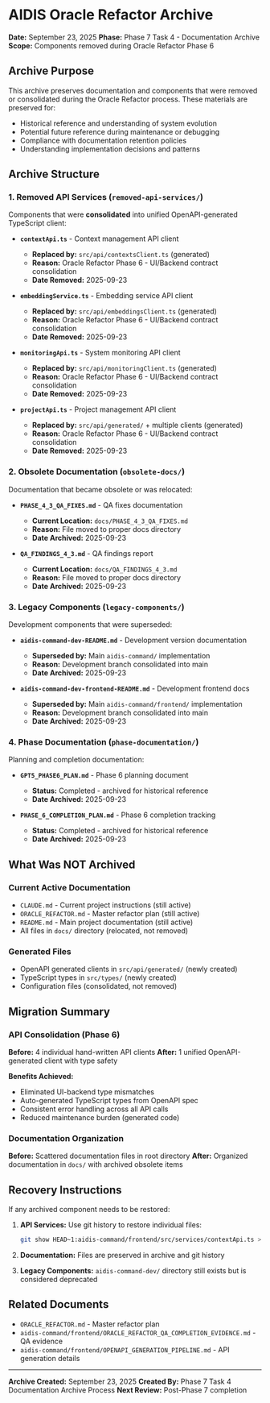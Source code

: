 # AIDIS Oracle Refactor Archive
**Date:** September 23, 2025
**Phase:** Phase 7 Task 4 - Documentation Archive
**Scope:** Components removed during Oracle Refactor Phase 6

## Archive Purpose

This archive preserves documentation and components that were removed or consolidated during the Oracle Refactor process. These materials are preserved for:

- Historical reference and understanding of system evolution
- Potential future reference during maintenance or debugging
- Compliance with documentation retention policies
- Understanding implementation decisions and patterns

## Archive Structure

### 1. Removed API Services (`removed-api-services/`)

Components that were **consolidated** into unified OpenAPI-generated TypeScript client:

- **`contextApi.ts`** - Context management API client
  - **Replaced by:** `src/api/contextsClient.ts` (generated)
  - **Reason:** Oracle Refactor Phase 6 - UI/Backend contract consolidation
  - **Date Removed:** 2025-09-23

- **`embeddingService.ts`** - Embedding service API client
  - **Replaced by:** `src/api/embeddingsClient.ts` (generated)
  - **Reason:** Oracle Refactor Phase 6 - UI/Backend contract consolidation
  - **Date Removed:** 2025-09-23

- **`monitoringApi.ts`** - System monitoring API client
  - **Replaced by:** `src/api/monitoringClient.ts` (generated)
  - **Reason:** Oracle Refactor Phase 6 - UI/Backend contract consolidation
  - **Date Removed:** 2025-09-23

- **`projectApi.ts`** - Project management API client
  - **Replaced by:** `src/api/generated/` + multiple clients (generated)
  - **Reason:** Oracle Refactor Phase 6 - UI/Backend contract consolidation
  - **Date Removed:** 2025-09-23

### 2. Obsolete Documentation (`obsolete-docs/`)

Documentation that became obsolete or was relocated:

- **`PHASE_4_3_QA_FIXES.md`** - QA fixes documentation
  - **Current Location:** `docs/PHASE_4_3_QA_FIXES.md`
  - **Reason:** File moved to proper docs directory
  - **Date Archived:** 2025-09-23

- **`QA_FINDINGS_4_3.md`** - QA findings report
  - **Current Location:** `docs/QA_FINDINGS_4_3.md`
  - **Reason:** File moved to proper docs directory
  - **Date Archived:** 2025-09-23

### 3. Legacy Components (`legacy-components/`)

Development components that were superseded:

- **`aidis-command-dev-README.md`** - Development version documentation
  - **Superseded by:** Main `aidis-command/` implementation
  - **Reason:** Development branch consolidated into main
  - **Date Archived:** 2025-09-23

- **`aidis-command-dev-frontend-README.md`** - Development frontend docs
  - **Superseded by:** Main `aidis-command/frontend/` implementation
  - **Reason:** Development branch consolidated into main
  - **Date Archived:** 2025-09-23

### 4. Phase Documentation (`phase-documentation/`)

Planning and completion documentation:

- **`GPT5_PHASE6_PLAN.md`** - Phase 6 planning document
  - **Status:** Completed - archived for historical reference
  - **Date Archived:** 2025-09-23

- **`PHASE_6_COMPLETION_PLAN.md`** - Phase 6 completion tracking
  - **Status:** Completed - archived for historical reference
  - **Date Archived:** 2025-09-23

## What Was NOT Archived

### Current Active Documentation
- `CLAUDE.md` - Current project instructions (still active)
- `ORACLE_REFACTOR.md` - Master refactor plan (still active)
- `README.md` - Main project documentation (still active)
- All files in `docs/` directory (relocated, not removed)

### Generated Files
- OpenAPI generated clients in `src/api/generated/` (newly created)
- TypeScript types in `src/types/` (newly created)
- Configuration files (consolidated, not removed)

## Migration Summary

### API Consolidation (Phase 6)
**Before:** 4 individual hand-written API clients
**After:** 1 unified OpenAPI-generated client with type safety

**Benefits Achieved:**
- Eliminated UI-backend type mismatches
- Auto-generated TypeScript types from OpenAPI spec
- Consistent error handling across all API calls
- Reduced maintenance burden (generated code)

### Documentation Organization
**Before:** Scattered documentation files in root directory
**After:** Organized documentation in `docs/` with archived obsolete items

## Recovery Instructions

If any archived component needs to be restored:

1. **API Services:** Use git history to restore individual files:
   ```bash
   git show HEAD~1:aidis-command/frontend/src/services/contextApi.ts > contextApi.ts
   ```

2. **Documentation:** Files are preserved in archive and git history

3. **Legacy Components:** `aidis-command-dev/` directory still exists but is considered deprecated

## Related Documents

- `ORACLE_REFACTOR.md` - Master refactor plan
- `aidis-command/frontend/ORACLE_REFACTOR_QA_COMPLETION_EVIDENCE.md` - QA evidence
- `aidis-command/frontend/OPENAPI_GENERATION_PIPELINE.md` - API generation details

---

**Archive Created:** September 23, 2025
**Created By:** Phase 7 Task 4 Documentation Archive Process
**Next Review:** Post-Phase 7 completion